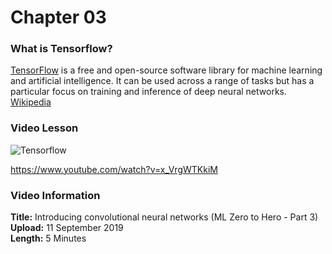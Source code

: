 # Chapter 03

### What is Tensorflow?

[TensorFlow](https://www.tensorflow.org) is a free and open-source software library for machine learning and artificial intelligence. It can be used across a range of tasks but has a particular focus on training and inference of deep neural networks. [Wikipedia](https://en.wikipedia.org/wiki/TensorFlow)

### Video Lesson

<img alt="Tensorflow" src="http://img.youtube.com/vi/x_VrgWTKkiM/maxresdefault.jpg" />

<a href="https://www.youtube.com/watch?v=x_VrgWTKkiM" target="_blank">https://www.youtube.com/watch?v=x_VrgWTKkiM</a>

### Video Information

**Title:** Introducing convolutional neural networks (ML Zero to Hero - Part 3)
<br>
**Upload:** 11 September 2019
<br>
**Length:** 5 Minutes